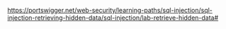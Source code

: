 https://portswigger.net/web-security/learning-paths/sql-injection/sql-injection-retrieving-hidden-data/sql-injection/lab-retrieve-hidden-data#
